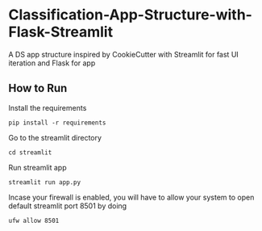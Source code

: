 # Classification-App-Structure-with-Flask-Streamlit
A DS app structure inspired by CookieCutter with Streamlit for fast UI iteration and Flask for app

## How to Run
Install the requirements
```
pip install -r requirements
```
Go to the streamlit directory
```
cd streamlit
```
Run streamlit app
```
streamlit run app.py
```
Incase your firewall is enabled, you will have to allow your system to open default streamlit port 8501 by doing
```
ufw allow 8501
```
